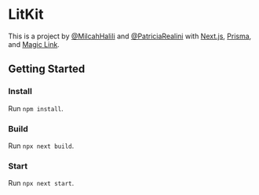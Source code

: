 # LitKit

This is a project by [@MilcahHalili](https://github.com/MilcahHalili/) and [@PatriciaRealini](https://github.com/PatriciaRealini) with [Next.js](https://nextjs.org/), [Prisma](https://www.prisma.io/), and [Magic Link](https://magic.link/).

## Getting Started

### Install

Run `npm install`.

### Build

Run `npx next build`.

### Start

Run `npx next start`.
